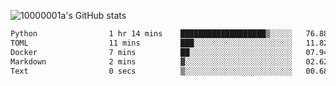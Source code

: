 ![10000001a's GitHub stats](https://github-readme-stats.vercel.app/api?username=10000001a&show_icons=true&theme=onedark&count_private=true)

<!-- [![Top Langs](https://github-readme-stats.vercel.app/api/top-langs/?username=10000001a&layout=compact&theme=onedark&langs_count=5)](https://github.com/anuraghazra/github-readme-stats) -->
<!--
**10000001a/10000001a** is a ✨ _special_ ✨ repository because its `README.md` (this file) appears on your GitHub profile.

Here are some ideas to get you started:

- 🔭 I’m currently working on ...
- 🌱 I’m currently learning ...
- 👯 I’m looking to collaborate on ...
- 🤔 I’m looking for help with ...
- 💬 Ask me about ...
- 📫 How to reach me: ...
- 😄 Pronouns: ...
- ⚡ Fun fact: ...
-->

<!--START_SECTION:waka-->

```txt
Python                1 hr 14 mins    ███████████████████▒░░░░░   76.88 %
TOML                  11 mins         ███░░░░░░░░░░░░░░░░░░░░░░   11.82 %
Docker                7 mins          ██░░░░░░░░░░░░░░░░░░░░░░░   07.94 %
Markdown              2 mins          ▓░░░░░░░░░░░░░░░░░░░░░░░░   02.62 %
Text                  0 secs          ▒░░░░░░░░░░░░░░░░░░░░░░░░   00.68 %
```

<!--END_SECTION:waka-->

